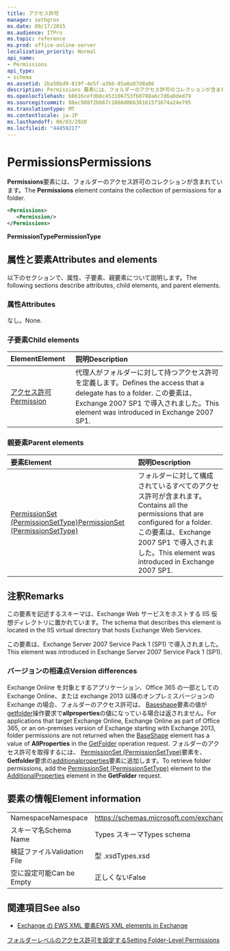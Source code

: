 ```yaml
---
title: アクセス許可
manager: sethgros
ms.date: 09/17/2015
ms.audience: ITPro
ms.topic: reference
ms.prod: office-online-server
localization_priority: Normal
api_name:
- Permissions
api_type:
- schema
ms.assetid: 2ba50bd9-819f-4e5f-a3bb-85a0a87d8a86
description: Permissions 要素には、フォルダーのアクセス許可のコレクションが含まれています。
ms.openlocfilehash: b8616cefdb8c453106753fb0788a6c7d6a0ded79
ms.sourcegitcommit: 88ec988f2bb67c1866d06b361615f3674a24e795
ms.translationtype: MT
ms.contentlocale: ja-JP
ms.lasthandoff: 06/03/2020
ms.locfileid: "44459217"
---
```

# <a name="permissions"></a><span data-ttu-id="e9344-103">Permissions</span><span class="sxs-lookup"><span data-stu-id="e9344-103">Permissions</span></span>

<span data-ttu-id="e9344-104">**Permissions**要素には、フォルダーのアクセス許可のコレクションが含まれています。</span><span class="sxs-lookup"><span data-stu-id="e9344-104">The **Permissions** element contains the collection of permissions for a folder.</span></span> 
  
```XML
<Permissions>
   <Permission/>
</Permissions>
```

 <span data-ttu-id="e9344-105">**PermissionType**</span><span class="sxs-lookup"><span data-stu-id="e9344-105">**PermissionType**</span></span>
## <a name="attributes-and-elements"></a><span data-ttu-id="e9344-106">属性と要素</span><span class="sxs-lookup"><span data-stu-id="e9344-106">Attributes and elements</span></span>

<span data-ttu-id="e9344-107">以下のセクションで、属性、子要素、親要素について説明します。</span><span class="sxs-lookup"><span data-stu-id="e9344-107">The following sections describe attributes, child elements, and parent elements.</span></span>
  
### <a name="attributes"></a><span data-ttu-id="e9344-108">属性</span><span class="sxs-lookup"><span data-stu-id="e9344-108">Attributes</span></span>

<span data-ttu-id="e9344-109">なし。</span><span class="sxs-lookup"><span data-stu-id="e9344-109">None.</span></span>
  
### <a name="child-elements"></a><span data-ttu-id="e9344-110">子要素</span><span class="sxs-lookup"><span data-stu-id="e9344-110">Child elements</span></span>

|<span data-ttu-id="e9344-111">**Element**</span><span class="sxs-lookup"><span data-stu-id="e9344-111">**Element**</span></span>|<span data-ttu-id="e9344-112">**説明**</span><span class="sxs-lookup"><span data-stu-id="e9344-112">**Description**</span></span>|
|:-----|:-----|
|[<span data-ttu-id="e9344-113">アクセス許可</span><span class="sxs-lookup"><span data-stu-id="e9344-113">Permission</span></span>](permission.md) <br/> |<span data-ttu-id="e9344-114">代理人がフォルダーに対して持つアクセス許可を定義します。</span><span class="sxs-lookup"><span data-stu-id="e9344-114">Defines the access that a delegate has to a folder.</span></span> <span data-ttu-id="e9344-115">この要素は、Exchange 2007 SP1 で導入されました。</span><span class="sxs-lookup"><span data-stu-id="e9344-115">This element was introduced in Exchange 2007 SP1.</span></span>  <br/> |
   
### <a name="parent-elements"></a><span data-ttu-id="e9344-116">親要素</span><span class="sxs-lookup"><span data-stu-id="e9344-116">Parent elements</span></span>

|<span data-ttu-id="e9344-117">**要素**</span><span class="sxs-lookup"><span data-stu-id="e9344-117">**Element**</span></span>|<span data-ttu-id="e9344-118">**説明**</span><span class="sxs-lookup"><span data-stu-id="e9344-118">**Description**</span></span>|
|:-----|:-----|
|[<span data-ttu-id="e9344-119">PermissionSet (PermissionSetType)</span><span class="sxs-lookup"><span data-stu-id="e9344-119">PermissionSet (PermissionSetType)</span></span>](permissionset-permissionsettype.md) <br/> |<span data-ttu-id="e9344-120">フォルダーに対して構成されているすべてのアクセス許可が含まれます。</span><span class="sxs-lookup"><span data-stu-id="e9344-120">Contains all the permissions that are configured for a folder.</span></span> <span data-ttu-id="e9344-121">この要素は、Exchange 2007 SP1 で導入されました。</span><span class="sxs-lookup"><span data-stu-id="e9344-121">This element was introduced in Exchange 2007 SP1.</span></span>  <br/> |
   
## <a name="remarks"></a><span data-ttu-id="e9344-122">注釈</span><span class="sxs-lookup"><span data-stu-id="e9344-122">Remarks</span></span>

<span data-ttu-id="e9344-123">この要素を記述するスキーマは、Exchange Web サービスをホストする IIS 仮想ディレクトリに置かれています。</span><span class="sxs-lookup"><span data-stu-id="e9344-123">The schema that describes this element is located in the IIS virtual directory that hosts Exchange Web Services.</span></span>
  
<span data-ttu-id="e9344-124">この要素は、Exchange Server 2007 Service Pack 1 (SP1) で導入されました。</span><span class="sxs-lookup"><span data-stu-id="e9344-124">This element was introduced in Exchange Server 2007 Service Pack 1 (SP1).</span></span>
  
### <a name="version-differences"></a><span data-ttu-id="e9344-125">バージョンの相違点</span><span class="sxs-lookup"><span data-stu-id="e9344-125">Version differences</span></span>

<span data-ttu-id="e9344-126">Exchange Online を対象とするアプリケーション、Office 365 の一部としての Exchange Online、または exchange 2013 以降のオンプレミスバージョンの Exchange の場合、フォルダーのアクセス許可は、 [Baseshape](baseshape.md)要素の値が[getfolder](getfolder-operation.md)操作要求で**allproperties**の値になっている場合は返されません。</span><span class="sxs-lookup"><span data-stu-id="e9344-126">For applications that target Exchange Online, Exchange Online as part of Office 365, or an on-premises version of Exchange starting with Exchange 2013, folder permissions are not returned when the [BaseShape](baseshape.md) element has a value of **AllProperties** in the [GetFolder](getfolder-operation.md) operation request.</span></span> <span data-ttu-id="e9344-127">フォルダーのアクセス許可を取得するには、 [PermissionSet (PermissionSetType)](permissionset-permissionsettype.md)要素を、 **Getfolder**要求の[additionalproperties](additionalproperties.md)要素に追加します。</span><span class="sxs-lookup"><span data-stu-id="e9344-127">To retrieve folder permissions, add the [PermissionSet (PermissionSetType)](permissionset-permissionsettype.md) element to the [AdditionalProperties](additionalproperties.md) element in the **GetFolder** request.</span></span> 
  
## <a name="element-information"></a><span data-ttu-id="e9344-128">要素の情報</span><span class="sxs-lookup"><span data-stu-id="e9344-128">Element information</span></span>

|||
|:-----|:-----|
|<span data-ttu-id="e9344-129">Namespace</span><span class="sxs-lookup"><span data-stu-id="e9344-129">Namespace</span></span>  <br/> |https://schemas.microsoft.com/exchange/services/2006/types  <br/> |
|<span data-ttu-id="e9344-130">スキーマ名</span><span class="sxs-lookup"><span data-stu-id="e9344-130">Schema Name</span></span>  <br/> |<span data-ttu-id="e9344-131">Types スキーマ</span><span class="sxs-lookup"><span data-stu-id="e9344-131">Types schema</span></span>  <br/> |
|<span data-ttu-id="e9344-132">検証ファイル</span><span class="sxs-lookup"><span data-stu-id="e9344-132">Validation File</span></span>  <br/> |<span data-ttu-id="e9344-133">型 .xsd</span><span class="sxs-lookup"><span data-stu-id="e9344-133">Types.xsd</span></span>  <br/> |
|<span data-ttu-id="e9344-134">空に設定可能</span><span class="sxs-lookup"><span data-stu-id="e9344-134">Can be Empty</span></span>  <br/> |<span data-ttu-id="e9344-135">正しくない</span><span class="sxs-lookup"><span data-stu-id="e9344-135">False</span></span>  <br/> |
   
## <a name="see-also"></a><span data-ttu-id="e9344-136">関連項目</span><span class="sxs-lookup"><span data-stu-id="e9344-136">See also</span></span>



- [<span data-ttu-id="e9344-137">Exchange の EWS XML 要素</span><span class="sxs-lookup"><span data-stu-id="e9344-137">EWS XML elements in Exchange</span></span>](ews-xml-elements-in-exchange.md)


[<span data-ttu-id="e9344-138">フォルダーレベルのアクセス許可を設定する</span><span class="sxs-lookup"><span data-stu-id="e9344-138">Setting Folder-Level Permissions</span></span>](https://msdn.microsoft.com/library/c7530e86-5112-401c-b10a-9c054ae59f07%28Office.15%29.aspx)

